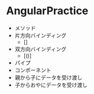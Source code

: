 # AngularPractice

- メソッド
- 片方向バインディング
  -  []
- 双方向バインディング
  - [()]
- パイプ
- コンポーネント
- 親から子にデータを受け渡し
- 子からおやにデータを受け渡し
